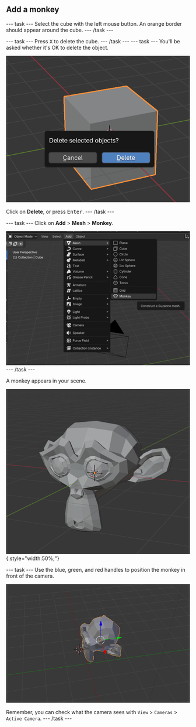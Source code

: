 ## Add a monkey

--- task ---
Select the cube with the left mouse button. An orange border should appear around the cube.
--- /task ---

--- task --- 
Press <kbd>X</kbd> to delete the cube. 
--- /task ---
--- task ---
You'll be asked whether it's OK to delete the object.

![A box popup asking whether you want to delete the object](images/delete-object.png)

Click on **Delete**, or press <kbd>Enter</kbd>.
--- /task ---

--- task ---
Click on **Add** > **Mesh** > **Monkey**.

![A dropdown menu where Add > Mesh > Monkey has been highlighted](images/select-monkey.png)
--- /task ---

A monkey appears in your scene.

![A 3d model of a monkey in grey](images/monkey-appears.png){:style="width:50%;"}

--- task ---
Use the blue, green, and red handles to position the monkey in front of the camera.

![Position the camera](images/camera-monkey.png)

Remember, you can check what the camera sees with `View` > `Cameras` > `Active Camera`.
--- /task ---